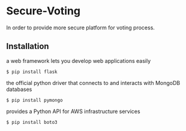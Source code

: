 # Secure-Voting
In order to provide more secure platform for voting process.

## Installation
 a web framework lets you develop web applications easily
    
    $ pip install flask
    
the official python driver that connects to and interacts with MongoDB databases

    $ pip install pymongo
    
provides a Python API for AWS infrastructure services

    $ pip install boto3
    
